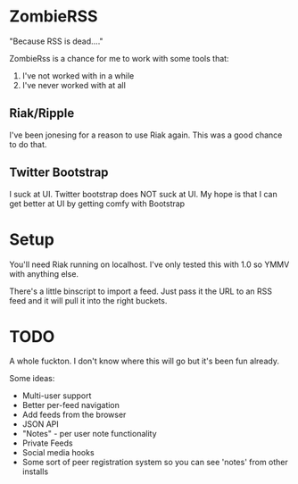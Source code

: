 # ZombieRSS
"Because RSS is dead...."

ZombieRss is a chance for me to work with some tools that:

1. I've not worked with in a while
2. I've never worked with at all

## Riak/Ripple
I've been jonesing for a reason to use Riak again. This was a good chance to do that.

## Twitter Bootstrap
I suck at UI. Twitter bootstrap does NOT suck at UI. My hope is that I can get better at UI by getting comfy with Bootstrap

# Setup
You'll need Riak running on localhost. I've only tested this with 1.0 so YMMV with anything else.

There's a little binscript to import a feed. Just pass it the URL to an RSS feed and it will pull it into the right buckets.

# TODO
A whole fuckton. I don't know where this will go but it's been fun already.

Some ideas:

- Multi-user support
- Better per-feed navigation
- Add feeds from the browser
- JSON API
- "Notes" - per user note functionality
- Private Feeds
- Social media hooks
- Some sort of peer registration system so you can see 'notes' from other installs

